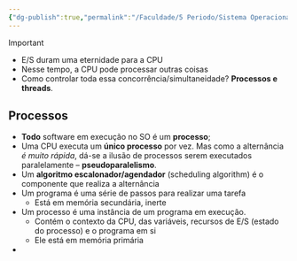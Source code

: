 ```yaml
---
{"dg-publish":true,"permalink":"/Faculdade/5 Periodo/Sistema Operacionais/Sub-Notes/Processos/","created":"2024-10-18T13:31:56.148-03:00"}
---
```



> [!important] 
> - E/S duram uma eternidade para a CPU
> - Nesse tempo, a CPU pode processar outras coisas
> - Como controlar toda essa concorrência/simultaneidade? **Processos e threads**.

## Processos
- **Todo** software em execução no SO é um **processo**;
- Uma CPU executa um **único processo** por vez. Mas como a alternância *é muito rápida*, dá-se a ilusão de processos serem executados paralelamente – **pseudoparalelismo**.
- Um **algoritmo escalonador/agendador** (scheduling algorithm) é o componente que realiza a alternância
- Um programa é uma série de passos para realizar uma tarefa
	- Está em memória secundária, inerte
- Um processo é uma instância de um programa em execução.
	- Contém o contexto da CPU, das variáveis, recursos de E/S (estado do processo) e o programa em si
	- Ele está em memória primária
- 